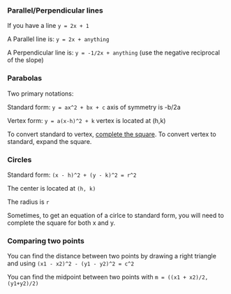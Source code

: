 ### Parallel/Perpendicular lines

If you have a line `y = 2x + 1`

A Parallel line is: `y = 2x + anything`

A Perpendicular line is: `y = -1/2x + anything` (use the negative reciprocal of the slope)

### Parabolas

Two primary notations:

Standard form: `y = ax^2 + bx + c` axis of symmetry is -b/2a

Vertex form: `y = a(x-h)^2 + k` vertex is located at (h,k)

To convert standard to vertex, [complete the square](./factoring.md). To convert vertex to standard, expand the square.

### Circles

Standard form: `(x - h)^2 + (y - k)^2 = r^2`

The center is located at `(h, k)`

The radius is `r`

Sometimes, to get an equation of a cirlce to standard form, you will need to complete the square for both x and y.

### Comparing two points

You can find the distance between two points by drawing a right triangle and using `(x1 - x2)^2 - (y1 - y2)^2 = c^2`

You can find the midpoint between two points with `m = ((x1 + x2)/2, (y1+y2)/2)`
